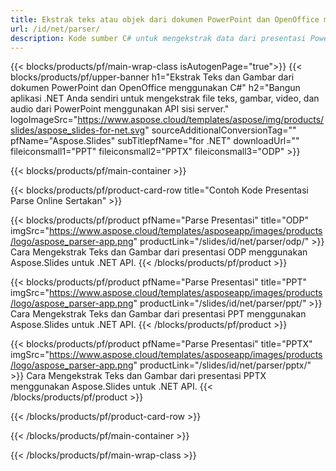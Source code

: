 ```yaml
---
title: Ekstrak teks atau objek dari dokumen PowerPoint dan OpenOffice menggunakan .NET
url: /id/net/parser/
description: Kode sumber C# untuk mengekstrak data dari presentasi PowerPoint dan OpenOffice.
---
```


{{< blocks/products/pf/main-wrap-class isAutogenPage="true">}}
{{< blocks/products/pf/upper-banner h1="Ekstrak Teks dan Gambar dari dokumen PowerPoint dan OpenOffice menggunakan C#" h2="Bangun aplikasi .NET Anda sendiri untuk mengekstrak file teks, gambar, video, dan audio dari PowerPoint menggunakan API sisi server." logoImageSrc="https://www.aspose.cloud/templates/aspose/img/products/slides/aspose_slides-for-net.svg" sourceAdditionalConversionTag="" pfName="Aspose.Slides" subTitlepfName="for .NET" downloadUrl="" fileiconsmall1="PPT" fileiconsmall2="PPTX" fileiconsmall3="ODP" >}}

{{< blocks/products/pf/main-container >}}

{{< blocks/products/pf/product-card-row title="Contoh Kode Presentasi Parse Online Sertakan" >}}

{{< blocks/products/pf/product pfName="Parse Presentasi" title="ODP" imgSrc="https://www.aspose.cloud/templates/asposeapp/images/products/logo/aspose_parser-app.png" productLink="/slides/id/net/parser/odp/" >}}
Cara Mengekstrak Teks dan Gambar dari presentasi ODP menggunakan Aspose.Slides untuk .NET API.
{{< /blocks/products/pf/product >}}

{{< blocks/products/pf/product pfName="Parse Presentasi" title="PPT" imgSrc="https://www.aspose.cloud/templates/asposeapp/images/products/logo/aspose_parser-app.png" productLink="/slides/id/net/parser/ppt/" >}}
Cara Mengekstrak Teks dan Gambar dari presentasi PPT menggunakan Aspose.Slides untuk .NET API.
{{< /blocks/products/pf/product >}}

{{< blocks/products/pf/product pfName="Parse Presentasi" title="PPTX" imgSrc="https://www.aspose.cloud/templates/asposeapp/images/products/logo/aspose_parser-app.png" productLink="/slides/id/net/parser/pptx/" >}}
Cara Mengekstrak Teks dan Gambar dari presentasi PPTX menggunakan Aspose.Slides untuk .NET API.
{{< /blocks/products/pf/product >}}



{{< /blocks/products/pf/product-card-row >}}

{{< /blocks/products/pf/main-container >}}
    
{{< /blocks/products/pf/main-wrap-class >}}